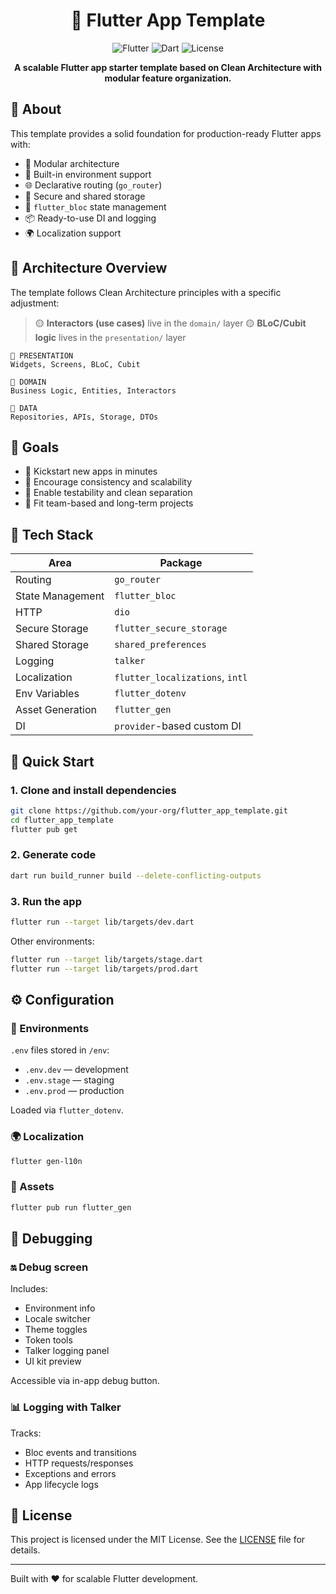 <div align="center">

# 🚀 Flutter App Template

![Flutter](https://img.shields.io/badge/Flutter-3.32.0+-02569B?style=for-the-badge\&logo=flutter\&logoColor=white)
![Dart](https://img.shields.io/badge/Dart-3.8.0+-0175C2?style=for-the-badge\&logo=dart\&logoColor=white)
![License](https://img.shields.io/badge/License-MIT-blue?style=for-the-badge)

**A scalable Flutter app starter template based on Clean Architecture with modular feature organization.**
</div>

## 📘 About

This template provides a solid foundation for production-ready Flutter apps with:

* 🧱 Modular architecture
* 🧪 Built-in environment support
* 🌐 Declarative routing (`go_router`)
* 🔐 Secure and shared storage
* 🔄 `flutter_bloc` state management
* 📦 Ready-to-use DI and logging
* 🌍 Localization support

## 🧱 Architecture Overview

The template follows Clean Architecture principles with a specific adjustment:

> 🟡 **Interactors (use cases)** live in the `domain/` layer
> 🟡 **BLoC/Cubit logic** lives in the `presentation/` layer

```
🔐 PRESENTATION
Widgets, Screens, BLoC, Cubit

🔐 DOMAIN
Business Logic, Entities, Interactors

🔐 DATA
Repositories, APIs, Storage, DTOs
```

## 🌟 Goals

* 🏁 Kickstart new apps in minutes
* 🧱 Encourage consistency and scalability
* 🧪 Enable testability and clean separation
* 👥 Fit team-based and long-term projects

## 💠 Tech Stack

| Area             | Package                         |
| ---------------- | ------------------------------- |
| Routing          | `go_router`                     |
| State Management | `flutter_bloc`                  |
| HTTP             | `dio`                           |
| Secure Storage   | `flutter_secure_storage`        |
| Shared Storage   | `shared_preferences`            |
| Logging          | `talker`                        |
| Localization     | `flutter_localizations`, `intl` |
| Env Variables    | `flutter_dotenv`                |
| Asset Generation | `flutter_gen`                   |
| DI               | `provider`-based custom DI      |

## 🚀 Quick Start

### 1. Clone and install dependencies

```bash
git clone https://github.com/your-org/flutter_app_template.git
cd flutter_app_template
flutter pub get
```

### 2. Generate code

```bash
dart run build_runner build --delete-conflicting-outputs
```

### 3. Run the app

```bash
flutter run --target lib/targets/dev.dart
```

Other environments:

```bash
flutter run --target lib/targets/stage.dart
flutter run --target lib/targets/prod.dart
```

## ⚙️ Configuration

### 📁 Environments

`.env` files stored in `/env`:

* `.env.dev` — development
* `.env.stage` — staging
* `.env.prod` — production

Loaded via `flutter_dotenv`.

### 🌍 Localization

```bash
flutter gen-l10n
```

### 🎨 Assets

```bash
flutter pub run flutter_gen
```

## 🧪 Debugging

### 🔛 Debug screen

Includes:

* Environment info
* Locale switcher
* Theme toggles
* Token tools
* Talker logging panel
* UI kit preview

Accessible via in-app debug button.

### 📊 Logging with Talker

Tracks:

* Bloc events and transitions
* HTTP requests/responses
* Exceptions and errors
* App lifecycle logs

## 📄 License

This project is licensed under the MIT License.
See the [LICENSE](./LICENSE) file for details.

---

Built with ❤️ for scalable Flutter development.
